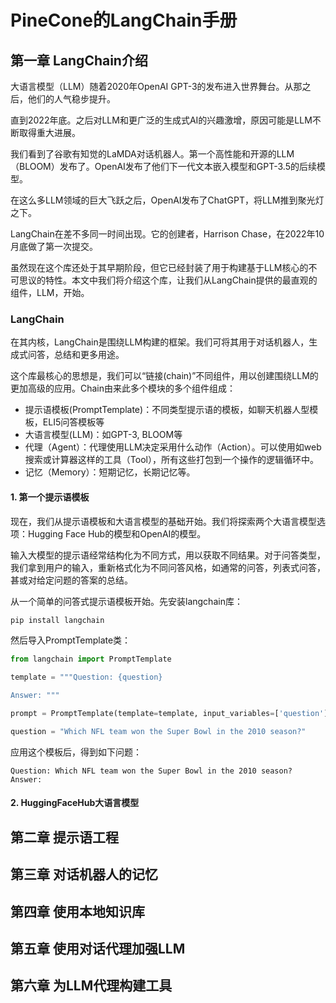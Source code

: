 # PineCone的LangChain手册

## 第一章 LangChain介绍

大语言模型（LLM）随着2020年OpenAI GPT-3的发布进入世界舞台。从那之后，他们的人气稳步提升。

直到2022年底。之后对LLM和更广泛的生成式AI的兴趣激增，原因可能是LLM不断取得重大进展。

我们看到了谷歌有知觉的LaMDA对话机器人。第一个高性能和开源的LLM（BLOOM）发布了。OpenAI发布了他们下一代文本嵌入模型和GPT-3.5的后续模型。

在这么多LLM领域的巨大飞跃之后，OpenAI发布了ChatGPT，将LLM推到聚光灯之下。

LangChain在差不多同一时间出现。它的创建者，Harrison Chase，在2022年10月底做了第一次提交。

虽然现在这个库还处于其早期阶段，但它已经封装了用于构建基于LLM核心的不可思议的特性。本文中我们将介绍这个库，让我们从LangChain提供的最直观的组件，LLM，开始。

### LangChain

在其内核，LangChain是围绕LLM构建的框架。我们可将其用于对话机器人，生成式问答，总结和更多用途。

这个库最核心的思想是，我们可以“链接(chain)”不同组件，用以创建围绕LLM的更加高级的应用。Chain由来此多个模块的多个组件组成：

* 提示语模板(PromptTemplate)：不同类型提示语的模板，如聊天机器人型模板，ELI5问答模板等
* 大语言模型(LLM)：如GPT-3, BLOOM等
* 代理（Agent）：代理使用LLM决定采用什么动作（Action）。可以使用如web搜索或计算器这样的工具（Tool），所有这些打包到一个操作的逻辑循环中。
* 记忆（Memory）：短期记忆，长期记忆等。

#### 1. 第一个提示语模板
现在，我们从提示语模板和大语言模型的基础开始。我们将探索两个大语言模型选项：Hugging Face Hub的模型和OpenAI的模型。

输入大模型的提示语经常结构化为不同方式，用以获取不同结果。对于问答类型，我们拿到用户的输入，重新格式化为不同问答风格，如通常的问答，列表式问答，甚或对给定问题的答案的总结。

从一个简单的问答式提示语模板开始。先安装langchain库：

```sh
pip install langchain
```

然后导入PromptTemplate类：

```python
from langchain import PromptTemplate

template = """Question: {question}

Answer: """

prompt = PromptTemplate(template=template, input_variables=['question'])

question = "Which NFL team won the Super Bowl in the 2010 season?"

```

应用这个模板后，得到如下问题：

```
Question: Which NFL team won the Super Bowl in the 2010 season?
Answer:
```

#### 2. HuggingFaceHub大语言模型



## 第二章 提示语工程

## 第三章 对话机器人的记忆

## 第四章 使用本地知识库

## 第五章 使用对话代理加强LLM

## 第六章 为LLM代理构建工具

